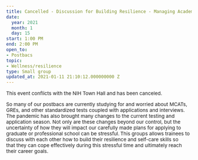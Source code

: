 ```yaml
---
title: Cancelled - Discussion for Building Resilience - Managing Academic Stressors
date:
  year: 2021
  month: 1
  day: 15
start: 1:00 PM
end: 2:00 PM
open_to:
- Postbacs
topic:
- Wellness/resilience
type: Small group
updated_at: 2021-01-11 21:10:12.000000000 Z
---
```

<span style="font-size: 10pt;">This event conflicts with the NIH Town
Hall and has been canceled.  </span>

<span style="font-size: 10pt;">So many of our postbacs are currently
studying for and worried about MCATs, GREs, and other standardized tests
coupled with applications and interviews. The pandemic has also brought
many changes to the current testing and application season. Not only are
these changes beyond our control, but the uncertainty of how they will
impact our carefully made plans for applying to graduate or professional
school can be stressful. This groups allows trainees to discuss with
each other how to build their resilience and self-care skills so
that they can cope effectively during this stressful time and ultimately
reach their career goals.  </span>

 
